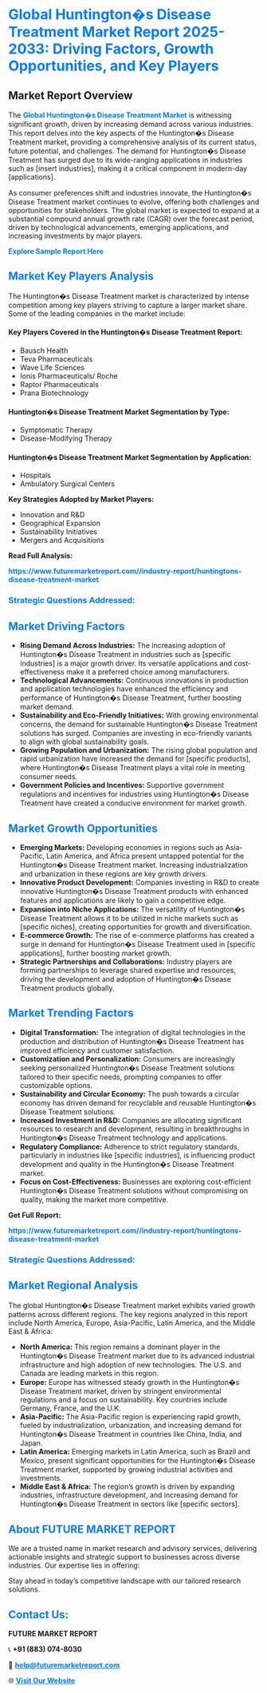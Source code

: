 <h1 style="color: #007BFF;">Global Huntington�s Disease Treatment Market Report 2025-2033: Driving Factors, Growth Opportunities, and Key Players</h1>

<section id="overview">
<h2>Market Report Overview</h2>
<p>The <a href="https://www.futuremarketreport.com//industry-report/huntingtons-disease-treatment-market" style="color: #007BFF; text-decoration: none;"><strong>Global Huntington�s Disease Treatment Market</strong></a> is witnessing significant growth, driven by increasing demand across various industries. This report delves into the key aspects of the Huntington�s Disease Treatment market, providing a comprehensive analysis of its current status, future potential, and challenges. The demand for Huntington�s Disease Treatment has surged due to its wide-ranging applications in industries such as [insert industries], making it a critical component in modern-day [applications].</p>
<p>As consumer preferences shift and industries innovate, the Huntington�s Disease Treatment market continues to evolve, offering both challenges and opportunities for stakeholders. The global market is expected to expand at a substantial compound annual growth rate (CAGR) over the forecast period, driven by technological advancements, emerging applications, and increasing investments by major players.</p>
</section>

<section id="overview">
<p><a href="https://www.futuremarketreport.com//request-sample/reportId=45873" style="color: #007BFF; text-decoration: none;"><strong>Explore Sample Report Here</strong></a></p>
</section>

<section id="key-players">
<h2 style="color: #007BFF;">Market Key Players Analysis</h2>
<p>The Huntington�s Disease Treatment market is characterized by intense competition among key players striving to capture a larger market share. Some of the leading companies in the market include:</p>
<h4>Key Players Covered in the Huntington�s Disease Treatment Report:</h4>
<ul><li>Bausch Health</li><li>Teva Pharmaceuticals</li><li>Wave Life Sciences</li><li>Ionis Pharmaceuticals/ Roche</li><li>Raptor Pharmaceuticals</li><li>Prana Biotechnology</li></ul>
<h4>Huntington�s Disease Treatment Market Segmentation by Type:</h4>
<ul><li>Symptomatic Therapy</li><li>Disease-Modifying Therapy</li></ul>

<h4>Huntington�s Disease Treatment Market Segmentation by Application:</h4>
<ul><li>Hospitals</li><li>Ambulatory Surgical Centers</li></ul>
<p><strong>Key Strategies Adopted by Market Players:</strong></p>
<ul>
<li>Innovation and R&D</li>
<li>Geographical Expansion</li>
<li>Sustainability Initiatives</li>
<li>Mergers and Acquisitions</li>
</ul>
</section>

<section>
<p><strong>Read Full Analysis: </strong></p><a href="https://www.futuremarketreport.com//industry-report/huntingtons-disease-treatment-market" style="color: #007BFF; text-decoration: none;"><strong>https://www.futuremarketreport.com//industry-report/huntingtons-disease-treatment-market</strong></a>
<h3 style="color: #007BFF;">Strategic Questions Addressed:</h3>
</section>

<section id="driving-factors">
<h2 style="color: #007BFF;">Market Driving Factors</h2>
<ul>
<li><strong>Rising Demand Across Industries:</strong> The increasing adoption of Huntington�s Disease Treatment in industries such as [specific industries] is a major growth driver. Its versatile applications and cost-effectiveness make it a preferred choice among manufacturers.</li>
<li><strong>Technological Advancements:</strong> Continuous innovations in production and application technologies have enhanced the efficiency and performance of Huntington�s Disease Treatment, further boosting market demand.</li>
<li><strong>Sustainability and Eco-Friendly Initiatives:</strong> With growing environmental concerns, the demand for sustainable Huntington�s Disease Treatment solutions has surged. Companies are investing in eco-friendly variants to align with global sustainability goals.</li>
<li><strong>Growing Population and Urbanization:</strong> The rising global population and rapid urbanization have increased the demand for [specific products], where Huntington�s Disease Treatment plays a vital role in meeting consumer needs.</li>
<li><strong>Government Policies and Incentives:</strong> Supportive government regulations and incentives for industries using Huntington�s Disease Treatment have created a conducive environment for market growth.</li>
</ul>
</section>

<section id="growth-opportunities">
<h2 style="color: #007BFF;">Market Growth Opportunities</h2>
<ul>
<li><strong>Emerging Markets:</strong> Developing economies in regions such as Asia-Pacific, Latin America, and Africa present untapped potential for the Huntington�s Disease Treatment market. Increasing industrialization and urbanization in these regions are key growth drivers.</li>
<li><strong>Innovative Product Development:</strong> Companies investing in R&D to create innovative Huntington�s Disease Treatment products with enhanced features and applications are likely to gain a competitive edge.</li>
<li><strong>Expansion into Niche Applications:</strong> The versatility of Huntington�s Disease Treatment allows it to be utilized in niche markets such as [specific niches], creating opportunities for growth and diversification.</li>
<li><strong>E-commerce Growth:</strong> The rise of e-commerce platforms has created a surge in demand for Huntington�s Disease Treatment used in [specific applications], further boosting market growth.</li>
<li><strong>Strategic Partnerships and Collaborations:</strong> Industry players are forming partnerships to leverage shared expertise and resources, driving the development and adoption of Huntington�s Disease Treatment products globally.</li>
</ul>
</section>

<section id="trending-factors">
<h2 style="color: #007BFF;">Market Trending Factors</h2>
<ul>
<li><strong>Digital Transformation:</strong> The integration of digital technologies in the production and distribution of Huntington�s Disease Treatment has improved efficiency and customer satisfaction.</li>
<li><strong>Customization and Personalization:</strong> Consumers are increasingly seeking personalized Huntington�s Disease Treatment solutions tailored to their specific needs, prompting companies to offer customizable options.</li>
<li><strong>Sustainability and Circular Economy:</strong> The push towards a circular economy has driven demand for recyclable and reusable Huntington�s Disease Treatment solutions.</li>
<li><strong>Increased Investment in R&D:</strong> Companies are allocating significant resources to research and development, resulting in breakthroughs in Huntington�s Disease Treatment technology and applications.</li>
<li><strong>Regulatory Compliance:</strong> Adherence to strict regulatory standards, particularly in industries like [specific industries], is influencing product development and quality in the Huntington�s Disease Treatment market.</li>
<li><strong>Focus on Cost-Effectiveness:</strong> Businesses are exploring cost-efficient Huntington�s Disease Treatment solutions without compromising on quality, making the market more competitive.</li>
</ul>
</section>

<section>
<p><strong>Get Full Report: </strong></p><a href="https://www.futuremarketreport.com//industry-report/huntingtons-disease-treatment-market" style="color: #007BFF; text-decoration: none;"><strong>https://www.futuremarketreport.com//industry-report/huntingtons-disease-treatment-market</strong></a>
<h3 style="color: #007BFF;">Strategic Questions Addressed:</h3>
</section>


<section id="regional-analysis">
<h2 style="color: #007BFF;">Market Regional Analysis</h2>
<p>The global Huntington�s Disease Treatment market exhibits varied growth patterns across different regions. The key regions analyzed in this report include North America, Europe, Asia-Pacific, Latin America, and the Middle East & Africa:</p>
<ul>
<li><strong>North America:</strong> This region remains a dominant player in the Huntington�s Disease Treatment market due to its advanced industrial infrastructure and high adoption of new technologies. The U.S. and Canada are leading markets in this region.</li>
<li><strong>Europe:</strong> Europe has witnessed steady growth in the Huntington�s Disease Treatment market, driven by stringent environmental regulations and a focus on sustainability. Key countries include Germany, France, and the U.K.</li>
<li><strong>Asia-Pacific:</strong> The Asia-Pacific region is experiencing rapid growth, fueled by industrialization, urbanization, and increasing demand for Huntington�s Disease Treatment in countries like China, India, and Japan.</li>
<li><strong>Latin America:</strong> Emerging markets in Latin America, such as Brazil and Mexico, present significant opportunities for the Huntington�s Disease Treatment market, supported by growing industrial activities and investments.</li>
<li><strong>Middle East & Africa:</strong> The region’s growth is driven by expanding industries, infrastructure development, and increasing demand for Huntington�s Disease Treatment in sectors like [specific sectors].</li>
</ul>
</section>

<footer>
<h2 style="color: #007BFF;">About FUTURE MARKET REPORT</h2>
<p>We are a trusted name in market research and advisory services, delivering actionable insights and strategic support to businesses across diverse industries. Our expertise lies in offering:</p>

<p>Stay ahead in today’s competitive landscape with our tailored research solutions.</p>

<h2 style="color: #007BFF;">Contact Us:</h2>
<p><strong>FUTURE MARKET REPORT</strong></p>
<p>📞 <strong>+91 (883) 074-8030</strong></p>
<p>📧 <strong><a href="mailto:help@futuremarketreport.com" style="color: #007BFF;">help@futuremarketreport.com</a></strong></p>
<p>🌐 <strong><a href="https://www.futuremarketreport.com/" style="color: #007BFF;">Visit Our Website</a></strong></p>
</footer>